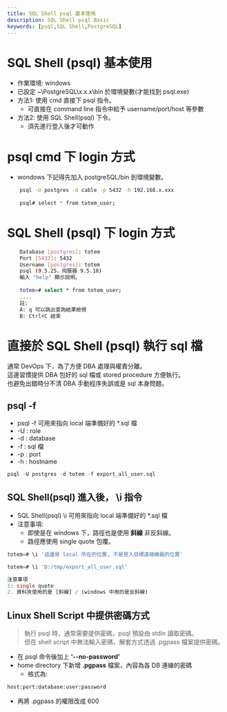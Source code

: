 ```yaml
---
title: SQL Shell psql 基本使用
description: SQL Shell psql Basic
keywords: [psql,SQL Shell,PostgreSQL]
---
```


# SQL Shell (psql) 基本使用
* 作業環境: windows 
* 已設定 ~\PostgreSQL\x.x.x\bin 於環境變數(才能找到 psql.exe)
* 方法1: 使用 cmd 直接下 psql 指令。
  * 可直接在 command line 指令中給予 username/port/host 等參數
* 方法2: 使用 SQL Shell(psql) 下令。
  * 須先進行登入後才可動作
  
# psql cmd 下 login 方式
* wondows 下記得先加入 postgreSQL/bin 到環境變數。

```bash
    psql -U postgres -d cable -p 5432 -h 192.168.x.xxx
    
    psql# select * from totem_user;
```

#  SQL Shell (psql) 下 login 方式

```bash
    Database [postgres]: totem
    Port [5432]: 5432
    Username [postgres]: totem
    psql (9.5.25，伺服器 9.5.18)
    輸入 "help" 顯示說明。
    
    totem=# select * from totem_user;
    ....
    註: 
    A: q 可以跳出查詢結果檢視
    B: Ctrl+C 結束
```

# 直接於 SQL Shell (psql) 執行 sql 檔
  通常 DevOps 下，為了方便 DBA 處理與權責分離。  
  這邊習慣提供 DBA 包好的 sql 檔或 stored procedure 方便執行。  
  也避免出錯時分不清 DBA 手動程序失誤或是 sql 本身問題。

## psql -f
* psql -f 可用來指向 local 端準備好的 *.sql 檔  
* -U : role  
* -d : database  
* -f : sql 檔  
* -p : port  
* -h : hostname  

```sql
psql -U postgres -d totem -f export_all_user.sql
```


## SQL Shell(psql) 進入後， \i 指令
* SQL Shell(psql) \i 可用來指向 local 端準備好的 *.sql 檔  
* 注意事項: 
  * 即使是在 windows 下，路徑也是使用 __斜線__ 非反斜線。  
  * 路徑應使用 single quote 包覆。  

```sql
totem=# \i '這邊是 local 所在的位置, 不是登入目標遠端機器的位置'

totem=# \i 'D:/tmp/export_all_user.sql'

注意事項
1: single quote
2. 資料夾使用的是 [斜線] / (windows 中用的是反斜線)
```


## Linux Shell Script 中提供密碼方式

> 執行 psql 時，通常需要提供密碼，psql 預設由 stdin 讀取密碼。  
> 但在 shell script 中無法輸入密碼，解套方式透過 .pgpass 檔案提供密碼。  


* 在 psql 命令後加上  __'--no-password'__
* home directory 下新增 __.pgpass__ 檔案，內容為各 DB 連線的密碼
  * 格式為:
  
```bash  
host:port:database:user:password
```

* 再將 .pgpass 的權限改成 600